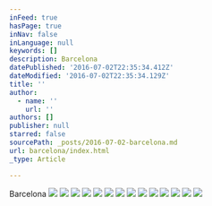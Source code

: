 ```yaml
---
inFeed: true
hasPage: true
inNav: false
inLanguage: null
keywords: []
description: Barcelona
datePublished: '2016-07-02T22:35:34.412Z'
dateModified: '2016-07-02T22:35:34.129Z'
title: ''
author:
  - name: ''
    url: ''
authors: []
publisher: null
starred: false
sourcePath: _posts/2016-07-02-barcelona.md
url: barcelona/index.html
_type: Article

---
```

Barcelona
![](https://the-grid-user-content.s3-us-west-2.amazonaws.com/ef16ed68-a4db-4829-ae19-03e34c5ba3e1.jpg)
![](https://the-grid-user-content.s3-us-west-2.amazonaws.com/60808f31-3d21-4111-8229-2f288edb70e7.jpg)
![](https://imgflo.herokuapp.com/graph/vahj1ThiexotieMo/0994d099f0e1466091bb4cfe563cefa0/croprotate.jpg?cropheight=1441&cropwidth=3600&degrees=0&input=https%3A%2F%2Fthe-grid-user-content.s3-us-west-2.amazonaws.com%2F7fd5914c-5eb6-4731-b7f4-47bb8a1b532e.jpg&x=0&y=0)
![](https://the-grid-user-content.s3-us-west-2.amazonaws.com/9257c4da-3e46-462e-8125-d1b64ff44a47.jpg)
![](https://the-grid-user-content.s3-us-west-2.amazonaws.com/908d23e2-100b-44d5-880b-f9aaef01a9a0.jpg)
![](https://the-grid-user-content.s3-us-west-2.amazonaws.com/bcb71b58-01d0-428f-9951-6fe75337cb0e.jpg)
![](https://the-grid-user-content.s3-us-west-2.amazonaws.com/2a0daab1-021c-4858-a051-34f580224498.jpg)
![](https://the-grid-user-content.s3-us-west-2.amazonaws.com/24f82658-d6a0-48ed-96d9-1418184d8c6d.jpg)
![](https://the-grid-user-content.s3-us-west-2.amazonaws.com/27acd098-a799-4d03-8b60-aa0d468a11f0.jpg)
![](https://the-grid-user-content.s3-us-west-2.amazonaws.com/475be6cc-22e3-42ca-b4a5-ef989f99e20a.jpg)
![](https://the-grid-user-content.s3-us-west-2.amazonaws.com/589bb6b2-c3f1-4ad5-b198-373467d45173.jpg)
![](https://the-grid-user-content.s3-us-west-2.amazonaws.com/f5009409-58cc-4f38-b7a2-c8ebce4bbbbb.jpg)
![](https://the-grid-user-content.s3-us-west-2.amazonaws.com/655fb769-7c46-4497-88c5-2e094f538bfc.jpg)
![](https://imgflo.herokuapp.com/graph/vahj1ThiexotieMo/ecd4eff4e51e49d9482bc57aeae83763/croprotate.jpg?cropheight=1279&cropwidth=3440&degrees=0&input=https%3A%2F%2Fthe-grid-user-content.s3-us-west-2.amazonaws.com%2F09f44d8c-e587-47f2-9cb1-2f8c44d04410.jpg&x=0&y=0)